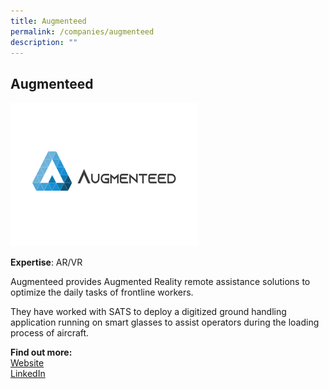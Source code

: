 ```yaml
---
title: Augmenteed
permalink: /companies/augmenteed
description: ""
---
```

## Augmenteed

![Alt text for image on Isomer site](/images/rsz_1augmenteed.png)

**Expertise**: AR/VR

Augmenteed provides Augmented Reality remote assistance solutions to optimize the daily tasks of frontline workers.

They have worked with SATS to deploy a digitized ground handling application running on smart glasses to assist operators during the loading process of aircraft. 

**Find out more:** \
[Website](https://www.augmenteed.tech/)\
[LinkedIn](https://www.linkedin.com/company/augmenteed/)